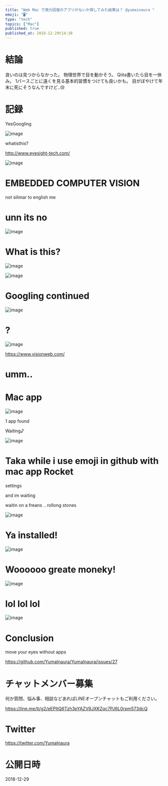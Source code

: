 ```yaml
---
title: "Web Mac で視力回復のアプリがないか探してみた結果は？ @yumainaura "
emoji: "🖥"
type: "tech"
topics: ["Mac"]
published: true
published_at: 2018-12-29t14:38
---
```


# 結論

良いのは見つからなかった。
物理世界で目を動かそう。
Qiita書いたら目を一休み。
1パースごとに遠くを見る基本的習慣をつけても良いかも。
目がぼやけて年末に死にそうなんですけど‥😢

# 記録

YesGoogling

![image](https://user-images.githubusercontent.com/13635059/50533815-aa6f2280-0b75-11e9-9a11-7a80d0612d63.png)

whatisthis?

http://www.eyesight-tech.com/

![image](https://user-images.githubusercontent.com/13635059/50533818-b5c24e00-0b75-11e9-92c1-bb1f0e4585a4.png)

# EMBEDDED COMPUTER VISION

not silimar to english me

# unn its no

![image](https://user-images.githubusercontent.com/13635059/50533824-ca9ee180-0b75-11e9-981f-0d4ddc5ae176.png)

# What is this?

![image](https://user-images.githubusercontent.com/13635059/50533830-dee2de80-0b75-11e9-93eb-9eda02466ef0.png)

![image](https://user-images.githubusercontent.com/13635059/50533833-e7d3b000-0b75-11e9-9061-6c447acb7b2c.png)

# Googling continued

![image](https://user-images.githubusercontent.com/13635059/50533841-f9b55300-0b75-11e9-8d49-89cacb926692.png)

# ?

![image](https://user-images.githubusercontent.com/13635059/50533846-13ef3100-0b76-11e9-9c7f-24b74073507a.png)


https://www.visionweb.com/

# umm..

# Mac app

![image](https://user-images.githubusercontent.com/13635059/50533862-40a34880-0b76-11e9-8cf3-f64a564b52e1.png)

1 app found

Waiting♪

![image](https://user-images.githubusercontent.com/13635059/50533870-5b75bd00-0b76-11e9-8bde-bc5c1b1e7860.png)

# Taka while i use emoji in github  with mac app Rocket

settings

and im waiting

waitin on a freans .. rollong stones


![image](https://user-images.githubusercontent.com/13635059/50533877-8829d480-0b76-11e9-9570-12a598c79a53.png)

# Ya installed!

![image](https://user-images.githubusercontent.com/13635059/50533884-bb6c6380-0b76-11e9-8de7-a61879fdfab5.png)


# Woooooo greate moneky!

![image](https://user-images.githubusercontent.com/13635059/50533887-c4f5cb80-0b76-11e9-86aa-bcea716565ea.png)

# lol lol lol

![image](https://user-images.githubusercontent.com/13635059/50533888-d0e18d80-0b76-11e9-8029-155968f98524.png)

# Conclusion

move your eyes without apps



https://github.com/YumaInaura/YumaInaura/issues/27








<!-- Update From Qiita API -->

# チャットメンバー募集


何か質問、悩み事、相談などあればLINEオープンチャットもご利用ください。

https://line.me/ti/g2/eEPltQ6Tzh3pYAZV8JXKZqc7PJ6L0rpm573dcQ





# Twitter


https://twitter.com/YumaInaura


<!-- Update From Qiita API -->



# 公開日時

2018-12-29
